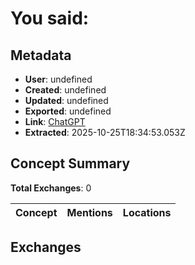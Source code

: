 # **You said:**

## Metadata

- **User**: undefined
- **Created**: undefined
- **Updated**: undefined
- **Exported**: undefined
- **Link**: [ChatGPT](undefined)
- **Extracted**: 2025-10-25T18:34:53.053Z

## Concept Summary

**Total Exchanges**: 0

| Concept | Mentions | Locations |
|---------|----------|----------|

## Exchanges

